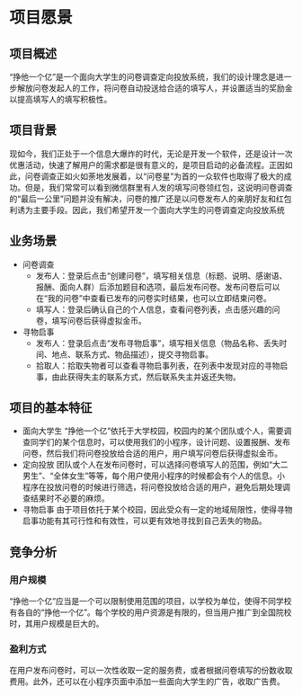 # 项目愿景
## 项目概述
“挣他一个亿”是一个面向大学生的问卷调查定向投放系统，我们的设计理念是进一步解放问卷发起人的工作，将问卷自动投送给合适的填写人，并设置适当的奖励金以提高填写人的填写积极性。
## 项目背景
现如今，我们正处于一个信息大爆炸的时代，无论是开发一个软件，还是设计一次优惠活动，快速了解用户的需求都是很有意义的，是项目启动的必备流程。正因如此，问卷调查正如火如荼地发展着，以“问卷星”为首的一众软件也取得了极大的成功。但是，我们常常可以看到微信群里有人发的填写问卷领红包，这说明问卷调查的“最后一公里”问题并没有解决，问卷的推广还是以问卷发布人的亲朋好友和红包利诱为主要手段。因此，我们希望开发一个面向大学生的问卷调查定向投放系统
## 业务场景
* 问卷调查
	* 发布人：登录后点击“创建问卷”，填写相关信息（标题、说明、感谢语、报酬、面向人群）后添加题目和选项，最后发布问卷。发布问卷后可以在“我的问卷”中查看已发布的问卷实时结果，也可以立即结束问卷。
	* 填写人：登录后确认自己的个人信息，查看问卷列表，点击感兴趣的问卷，填写问卷后获得虚拟金币。
* 寻物启事
	* 发布人：登录后点击“发布寻物启事”，填写相关信息（物品名称、丢失时间、地点、联系方式、物品描述），提交寻物启事。
	* 拾取人：拾取失物者可以查看寻物启事列表，在列表中发现对应的寻物启事，由此获得失主的联系方式，然后联系失主并返还失物。
## 项目的基本特征
* 面向大学生
“挣他一个亿”依托于大学校园，校园内的某个团队或个人，需要调查同学们的某个信息时，可以使用我们的小程序，设计问题、设置报酬、发布问卷，然后我们将问卷投放给合适的用户，用户填写问卷后获得虚拟金币。
* 定向投放
团队或个人在发布问卷时，可以选择问卷填写人的范围，例如“大二男生”、“全体女生”等等，每个用户使用小程序的时候都会有个人的信息。小程序在投放问卷的时候进行筛选，将问卷投放给合适的用户，避免后期处理调查结果时不必要的麻烦。
* 寻物启事
由于项目依托于某个校园，因此受众有一定的地域局限性，使得寻物启事功能有其可行性和有效性，可以更有效地寻找到自己丢失的物品。
## 竞争分析
### 用户规模
“挣他一个亿”应当是一个可以限制使用范围的项目，以学校为单位，使得不同学校有各自的“挣他一个亿”。每个学校的用户资源是有限的，但当用户推广到全国院校时，其用户规模是巨大的。
### 盈利方式
在用户发布问卷时，可以一次性收取一定的服务费，或者根据问卷填写的份数收取费用。此外，还可以在小程序页面中添加一些面向大学生的广告，收取广告费。
